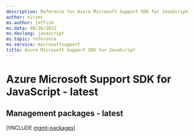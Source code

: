 ```yaml
---
description: Reference for Azure Microsoft Support SDK for JavaScript
author: xirzec
ms.author: jeffish
ms.data: 09/26/2022
ms.devlang: javascript
ms.topic: reference
ms.service: microsoftsupport
title: Azure Microsoft Support SDK for JavaScript
---
```

# Azure Microsoft Support SDK for JavaScript - latest

## Management packages - latest
[!INCLUDE [mgmt-packages](microsoft-support-mgmt-index.md)]